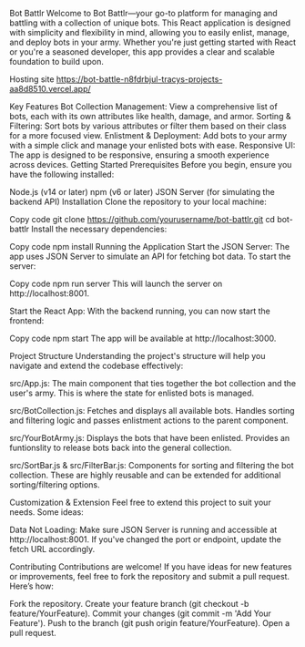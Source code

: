 Bot Battlr
Welcome to Bot Battlr—your go-to platform for managing and battling with a collection of unique bots. This React application is designed with simplicity and flexibility in mind, allowing you to easily enlist, manage, and deploy bots in your army. Whether you're just getting started with React or you're a seasoned developer, this app provides a clear and scalable foundation to build upon.

Hosting site
https://bot-battle-n8fdrbjul-tracys-projects-aa8d8510.vercel.app/

Key Features
Bot Collection Management: View a comprehensive list of bots, each with its own attributes like health, damage, and armor.
Sorting & Filtering: Sort bots by various attributes or filter them based on their class for a more focused view.
Enlistment & Deployment: Add bots to your army with a simple click and manage your enlisted bots with ease.
Responsive UI: The app is designed to be responsive, ensuring a smooth experience across devices.
Getting Started
Prerequisites
Before you begin, ensure you have the following installed:

Node.js (v14 or later)
npm (v6 or later)
JSON Server (for simulating the backend API)
Installation
Clone the repository to your local machine:


Copy code
git clone https://github.com/yourusername/bot-battlr.git
cd bot-battlr
Install the necessary dependencies:


Copy code
npm install
Running the Application
Start the JSON Server:
The app uses JSON Server to simulate an API for fetching bot data. To start the server:


Copy code
npm run server
This will launch the server on http://localhost:8001.

Start the React App:
With the backend running, you can now start the frontend:


Copy code
npm start
The app will be available at http://localhost:3000.

Project Structure
Understanding the project's structure will help you navigate and extend the codebase effectively:

src/App.js:
The main component that ties together the bot collection and the user's army. This is where the state for enlisted bots is managed.

src/BotCollection.js:
Fetches and displays all available bots. Handles sorting and filtering logic and passes enlistment actions to the parent component.

src/YourBotArmy.js:
Displays the bots that have been enlisted. Provides an funtionslity to release bots back into the general collection.

src/SortBar.js & src/FilterBar.js:
Components for sorting and filtering the bot collection. These are highly reusable and can be extended for additional sorting/filtering options.

Customization & Extension
Feel free to extend this project to suit your needs. Some ideas:


Data Not Loading:
Make sure JSON Server is running and accessible at http://localhost:8001. If you've changed the port or endpoint, update the fetch URL accordingly.

Contributing
Contributions are welcome! If you have ideas for new features or improvements, feel free to fork the repository and submit a pull request. Here’s how:

Fork the repository.
Create your feature branch (git checkout -b feature/YourFeature).
Commit your changes (git commit -m 'Add Your Feature').
Push to the branch (git push origin feature/YourFeature).
Open a pull request.
